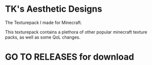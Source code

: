 # TK's Aesthetic Designs
The Texturepack I made for Minecraft.

This texturepack contains a plethora of other popular minecraft texture packs, 
as well as some QoL changes.

# GO TO RELEASES for download
